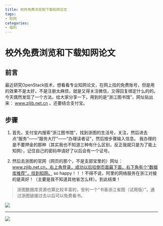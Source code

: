 ```yaml
---
title: 校外免费浏览和下载知网论文
tags: 
- 知网
categories:
- 福利
---
```

# 校外免费浏览和下载知网论文

## 前言
最近研究OpenStack技术，想看看专业知网论文，在网上找的免费账号，但是用的效果不是太好，不是注册太麻烦，就是又得关注微信，又得回复绑定什么的的。今天偶然发现了一个方法，给大家分享一下，用到的是“浙江图书馆”，网址贴出来：	www.zjlib.net.cn 。还要结合支付宝。
<!-- more --> 

## 步骤

1. 首先，支付宝内搜索“浙江图书馆”，找到浙图的生活号，关注，然后进去点“服务”——“服务大厅”——“办理读者证”，然后按步骤输入信息。
  我办理的是不要押金的那种（其实我也不知道三种有什么区别，反正我就只是为了能上知网），记住自己的密码申请好了以后会有一个证号。

2. 然后去浙图的官网（网页的那个，不是支部宝里的）网址：	www.zjlib.net.cn，右上角登录，成功以后拉倒页面最下面，右下角有个“数据库推荐”，找到知网。
so happy！！！不得不说，阿里的网络服务在浙江对接的是真好！（主要是我不知道其他省怎么样）。到此结束！

> 浙图数据库资源也算比较丰富的，安利一个“书香浙江省图（试用版）”，通过浙图链接过去以后可以免费看书。
  
![](https://ws1.sinaimg.cn/large/640dde2dly1ftjr8vugtbj21110kpwh4.jpg)

---
![](https://ws1.sinaimg.cn/large/640dde2dly1ftjr9b0y1ej20xh0i3tdr.jpg)